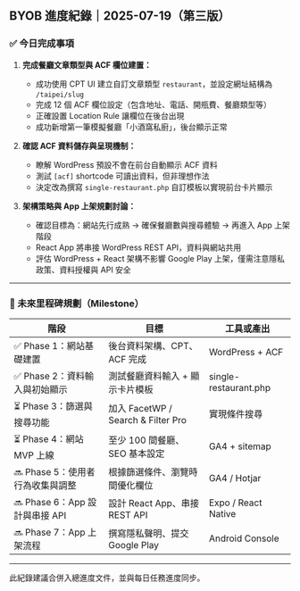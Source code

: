 ## BYOB 進度紀錄｜2025-07-19（第三版）

### ✅ 今日完成事項

1. **完成餐廳文章類型與 ACF 欄位建置：**

   * 成功使用 CPT UI 建立自訂文章類型 `restaurant`，並設定網址結構為 `/taipei/slug`
   * 完成 12 個 ACF 欄位設定（包含地址、電話、開瓶費、餐廳類型等）
   * 正確設置 Location Rule 讓欄位在後台出現
   * 成功新增第一筆模擬餐廳「小酒窩私廚」，後台顯示正常

2. **確認 ACF 資料儲存與呈現機制：**

   * 瞭解 WordPress 預設不會在前台自動顯示 ACF 資料
   * 測試 `[acf]` shortcode 可讀出資料，但非理想作法
   * 決定改為撰寫 `single-restaurant.php` 自訂模板以實現前台卡片顯示

3. **架構策略與 App 上架規劃討論：**

   * 確認目標為：網站先行成熟 → 確保餐廳數與搜尋體驗 → 再進入 App 上架階段
   * React App 將串接 WordPress REST API，資料與網站共用
   * 評估 WordPress + React 架構不影響 Google Play 上架，僅需注意隱私政策、資料授權與 API 安全

---

### 🔭 未來里程碑規劃（Milestone）

| 階段                       | 目標                               | 工具或產出                 |
| ------------------------ | -------------------------------- | --------------------- |
| ✅ Phase 1：網站基礎建置         | 後台資料架構、CPT、ACF 完成                | WordPress + ACF       |
| ✅ Phase 2：資料輸入與初始顯示      | 測試餐廳資料輸入 + 顯示卡片模板                | single-restaurant.php |
| ⏳ Phase 3：篩選與搜尋功能        | 加入 FacetWP / Search & Filter Pro | 實現條件搜尋                |
| ⏳ Phase 4：網站 MVP 上線      | 至少 100 間餐廳、SEO 基本設定              | GA4 + sitemap         |
| 🔜 Phase 5：使用者行為收集與調整    | 根據篩選條件、瀏覽時間優化欄位                  | GA4 / Hotjar          |
| 🔜 Phase 6：App 設計與串接 API | 設計 React App、串接 REST API         | Expo / React Native   |
| 🔜 Phase 7：App 上架流程      | 撰寫隱私聲明、提交 Google Play            | Android Console       |

---

此紀錄建議合併入總進度文件，並與每日任務進度同步。

